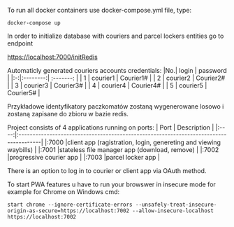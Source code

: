 To run all docker containers use docker-compose.yml file, type:

```
docker-compose up
```

In order to initialize database with couriers and parcel lockers entities go to endpoint

[https://localhost:7000/initRedis](https://localhost:7000/initRedis)

Automaticly generated couriers accounts credentials:
|No.| login | password |
|:-:|:--------:| :-------: |
| 1 | courier1 | Courier1# |
| 2 | courier2 | Courier2# |
| 3 | courier3 | Courier3# |
| 4 | courier4 | Courier4# |
| 5 | courier5 | Courier5# |

Przykładowe identyfikatory paczkomatów zostaną wygenerowane losowo i zostaną zapisane do zbioru w bazie redis.

Project consists of 4 applications running on ports:
| Port | Description |
|:----:|:--------------------------------------------------------------------------------------|
|:7000 |client app (ragistration, login, genereting and viewing waybills) |
|:7001 |stateless file manager app (download, remove) |
|:7002 |progressive courier app |
|:7003 |parcel locker app |

There is an option to log in to courier or client app via OAuth method.

To start PWA features u have to run your browswer in insecure mode for example for Chrome on Windows cmd:

```
start chrome --ignore-certificate-errors --unsafely-treat-insecure-origin-as-secure=https://localhost:7002 --allow-insecure-localhost https://localhost:7002
```
